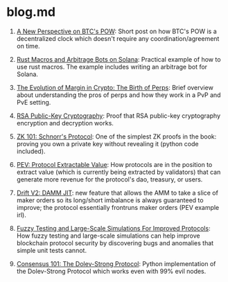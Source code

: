 # blog.md

1. [A New Perspective on BTC's POW](https://github.com/0xNineteen/blog.md/blob/master/btc-consensus/index.md): Short post on how BTC's POW is a decentralized clock which doesn't require any coordination/agreement on time.

2. [Rust Macros and Arbitrage Bots on Solana](https://github.com/0xNineteen/blog.md/blob/master/rust-macros-arbitrage/index.md): Practical example of how to use rust macros. The example includes writing an arbitrage bot for Solana.

3. [The Evolution of Margin in Crypto: The Birth of Perps](https://github.com/0xNineteen/blog.md/blob/master/crypto-margin-perps/index.md): Brief overview about understanding the pros of perps and how they work in a PvP and PvE setting.  

4. [RSA Public-Key Cryptography](https://github.com/0xNineteen/blog.md/blob/master/rsa-encryption/index.md): Proof that RSA public-key cryptography encryption and decryption works. 

5. [ZK 101: Schnorr's Protocol](https://github.com/0xNineteen/blog.md/blob/master/schnorr-zk/index.md): One of the simplest ZK proofs in the book: proving you own a private key without revealing it (python code included).

6. [PEV: Protocol Extractable Value](https://github.com/0xNineteen/blog.md/blob/master/mev-v2/index.md): How protocols are in the position to extract value (which is currently being extracted by validators) that can generate more revenue for the protocol's dao, treasury, or users. 

7. [Drift V2: DAMM JIT](https://twitter.com/0xNineteen/status/1571926865681711104?s=20&t=NoH3aXLAh7DRgxh46T8j-w): new feature that allows the AMM to take a slice of maker orders so its long/short imbalance is always guaranteed to improve; the protocol essentially frontruns maker orders (PEV example irl). 

8. [Fuzzy Testing and Large-Scale Simulations For Improved Protocols](https://github.com/0xNineteen/blog.md/blob/master/protocol-sims/gpt3.md): How fuzzy testing and large-scale simulations can help improve blockchain protocol security by discovering bugs and anomalies that simple unit tests cannot.

9. [Consensus 101: The Dolev-Strong Protocol](https://github.com/0xNineteen/blog.md/blob/master/blockchain-01/dolev.ipynb): Python implementation of the Dolev-Strong Protocol which works even with 99% evil nodes.  